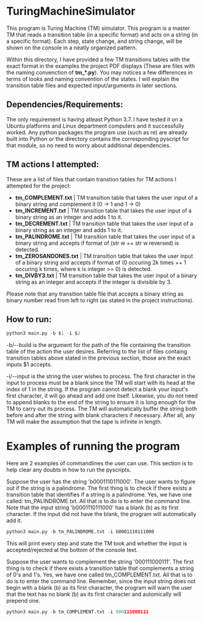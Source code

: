 # TuringMachineSimulator

<p>This program is Turing Machine (TM) simulator. This program is a master TM that reads a transition table (in a specific format) and acts on a string (in a specific format). Each step, state change, and string change, will be shown on the console in a neatly organized pattern.</p>
<p>Within this directory, I have provided a few TM transitions tables with the exact format in the examples the project PDF displays (These are files with the naming convenction of <b>tm_*.py</b>). You may notices a few differences in terms of looks and naming convention of the states. I will explain the transition table files and expected input/arguments in later sections.</p>

## Dependencies/Requirements:
<p>The only requirement is having atleast Python 3.7. I have tested it on a Ubuntu platforms and Linux department computers and it successfully worked. Any python packages the program use (such as re) are already built into Python or the directory contains the corresponding pyscript for that module, so no need to worry about additional dependencies.</p>

## TM actions I attempted:

These are a list of files that contain transtion tables for TM actions I attempted for the project:

* <b>tm_COMPLEMENT.txt</b> | TM transition table that takes the user input of a binary string and complement it (0 -> 1 and 1 -> 0)
* <b>tm_INCREMENT.txt</b> | TM transition table that takes the user input of a binary string as an integer and adds 1 to it.
* <b>tm_DECREMENT.txt</b> | TM transition table that takes the user input of a binary string as an integer and adds 1 to it.
* <b>tm_PALINDROME.txt</b> | TM transition table that takes the user input of a binary string and accepts if format of (str w ++ str w reversed) is detected.
* <b>tm_ZEROSANDONES.txt</b> | TM transition table that takes the user input of a binary string and accepts if format of (0 occuring 2k times ++ 1 occuring k times, where k is integer >= 0) is detected.
* <b>tm_DIVBY3.txt</b> | TM transition table that takes the user input of a binary string as an integer and accepts if the integer is divisible by 3.

Please note that any transition table file that accepts a binary string as binary number read from left to right (as stated in the project instructions).

## How to run:

```python 
python3 main.py -b $1 -i $2
```
-b/--build is the argument for the path of the file containing the transition table of the action the user desires. Referring to the list of files containg transition tables above stated in the previous section, those are the exact inputs $1 accepts.

-i/--input is the string the user wishes to process. The first character in the input to process must be a blank since the TM will start with its head at the index of 1 in the string. If the program cannot detect a blank your input's first character, it will go ahead and add one itself. Likewise, you do not need to append blanks to the end of the string to ensure it is long enough for the TM to carry out its process. The TM will automatically buffer the string both before and after the string with blank characters if necessary. After all, any TM will make the assumption that the tape is infinite in length. 

# Examples of running the program

Here are 2 examples of commandlines the user can use. This section is to help clear any doubts in how to run the pyscripts.

Suppose the user has the string 'b0001110111000'. The user wants to figure out if the string is a palindrome. The first thing is to check if there exists a transition table that identifies if a string is a palindrome. Yes, we have one called: tm_PALINDROME.txt. All that is to do is to enter the command line. Note that the input string 'b0001110111000' has a blank (b) as its first character. If the input did not have the blank, the program will automatically add it.
```python
python3 main.py -b tm_PALINDROME.txt -i b0001110111000
```
This will print every step and state the TM took and whether the input is accepted/rejected at the bottom of the console text.

Suppose the user wants to complement the string '000111000111'. The first thing is to check if there exists a transition table that complements a string of 0's and 1's. Yes, we have one called tm_COMPLEMENT.txt. All that is to do is to enter the command line. Remember, since the input string does not begin with a blank (b) as its first character, the program will warn the user that the text has no blank (b) as its first character and automically will prepend one. 
```python 
python3 main.py -b tm_COMPLEMENT.txt -i 000111000111
```


